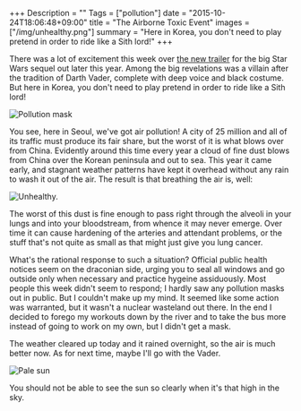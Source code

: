 +++
Description = ""
Tags = ["pollution"]
date = "2015-10-24T18:06:48+09:00"
title = "The Airborne Toxic Event"
images = ["/img/unhealthy.png"]
summary = "Here in Korea, you don't need to play pretend in order to ride like a Sith lord!"
+++

There was a lot of excitement this week over [the new trailer](https://youtu.be/sGbxmsDFVnE) for the big Star Wars sequel out later this year. Among the big revelations was a villain after the tradition of Darth Vader, complete with deep voice and black costume. But here in Korea, you don't need to play pretend in order to ride like a Sith lord!

![Pollution mask](/img/mask.jpg)

You see, here in Seoul, we've got air pollution! A city of 25 million and all of its traffic must produce its fair share, but the worst of it is what blows over from China. Evidently around this time every year a cloud of fine dust blows from China over the Korean peninsula and out to sea. This year it came early, and stagnant weather patterns have kept it overhead without any rain to wash it out of the air. The result is that breathing the air is, well:

![Unhealthy.](/img/unhealthy.png)

The worst of this dust is fine enough to pass right through the alveoli in your lungs and into your bloodstream, from whence it may never emerge. Over time it can cause hardening of the arteries and attendant problems, or the stuff that's not quite as small as that might just give you lung cancer.

What's the rational response to such a situation? Official public health notices seem on the draconian side, urging you to seal all windows and go outside only when necessary and practice hygeine assiduously. Most people this week didn't seem to respond; I hardly saw any pollution masks out in public. But I couldn't make up my mind. It seemed like some action was warranted, but it wasn't a nuclear wasteland out there. In the end I decided to forego my workouts down by the river and to take the bus more instead of going to work on my own, but I didn't get a mask.

The weather cleared up today and it rained overnight, so the air is much better now. As for next time, maybe I'll go with the Vader.

![Pale sun](/img/pale-sun.jpg)

You should not be able to see the sun so clearly when it's that high in the sky.
